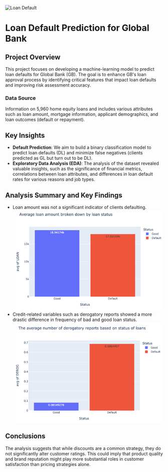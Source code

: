 ![Loan Default](https://www.lendingtree.com/content/uploads/2020/01/mortgage-default.jpg)
# Loan Default Prediction for Global Bank

## Project Overview
This project focuses on developing a machine-learning model to predict loan defaults for Global Bank (GB). The goal is to enhance GB's loan approval process by identifying critical features that impact loan defaults and improving risk assessment accuracy.

### Data Source
Information on 5,960 home equity loans and includes various attributes such as loan amount, mortgage information, applicant demographics, and loan outcomes (default or repayment).

## Key Insights
- **Default Prediction**: We aim to build a binary classification model to predict loan defaults (DL) and minimize false negatives (clients predicted as GL but turn out to be DL).
- **Exploratory Data Analysis (EDA)**: The analysis of the dataset revealed valuable insights, such as the significance of financial metrics, correlations between loan attributes, and differences in loan default rates for various reasons and job types.

## Analysis Summary and Key Findings

- Loan amount was not a significant indicator of clients defaulting.
![Chart 1](https://github.com/moiez326/loandefault/blob/main/media/Screenshot%202023-11-28%20at%2013.36.39.png)
- Credit-related variables such as derogatory reports showed a more drastic difference in frequency of bad and good loan status.
![Chart 2](https://github.com/moiez326/loandefault/blob/main/media/Screenshot%202023-11-28%20at%2013.37.35.png)

## Conclusions

The analysis suggests that while discounts are a common strategy, they do not significantly alter customer ratings. This could imply that product quality and brand reputation might play more substantial roles in customer satisfaction than pricing strategies alone.
